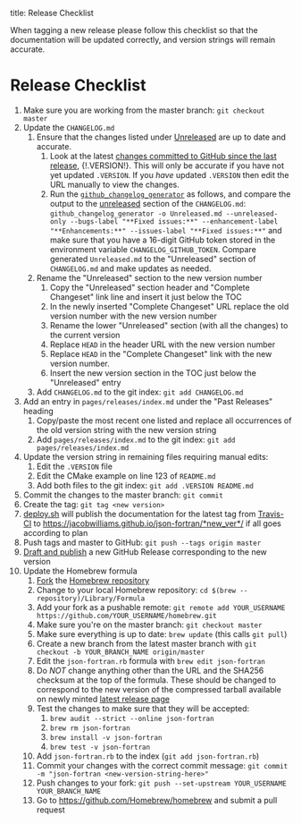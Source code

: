title: Release Checklist

When tagging a new release please follow this checklist so that the
documentation will be updated correctly, and version strings will
remain accurate.

# Release Checklist

 1. Make sure you are working from the master branch: `git checkout master`
 1. Update the `CHANGELOG.md`
	 1. Ensure that the changes listed under
        [Unreleased](|url|/page/releases/index.html#unreleased) are up
        to date and accurate.
	     1. Look at the latest [changes committed to GitHub since the
            last release](https://github.com/jacobwilliams/json-fortran/compare/{!.VERSION!}...HEAD),
            {!.VERSION!}. This will only be accurate if you have
            not yet updated `.VERSION`. If you *have* updated
            `.VERSION` then edit the URL manually to view the
            changes.
		 1. Run the
            [`github_changelog_generator`](https://github.com/skywinder/github-changelog-generator)
            as follows, and compare the output to the
            [unreleased](|url|/page/releases/index.html#unreleased)
            section of the `CHANGELOG.md`:
			`github_changelog_generator -o Unreleased.md
            --unreleased-only --bugs-label "**Fixed issues:**"
            --enhancement-label "**Enhancements:**" --issues-label
            "**Fixed issues:**"` and make sure that you have a
            16-digit GitHub token stored in the environment variable
            `CHANGELOG_GITHUB_TOKEN`. Compare generated
            `Unreleased.md` to the "Unreleased" section of
            `CHANGELOG.md` and make updates as needed.
	 1. Rename the "Unreleased" section to the new version number
		 1. Copy the "Unreleased" section header and "Complete
            Changeset" link line and insert it just below the TOC
		 1. In the newly inserted "Complete Changeset" URL replace the
            old version number with the new version number
	     1. Rename the lower "Unreleased" section (with all the
            changes) to the current version
		 1. Replace `HEAD` in the header URL with the new version
            number
		 1. Replace `HEAD` in the "Complete Changeset" link with the
		    new version number.
		 1. Insert the new version section in the TOC just below the
            "Unreleased" entry
	 1. Add `CHANGELOG.md` to the git index: `git add CHANGELOG.md`
 1. Add an entry in `pages/releases/index.md` under the "Past
    Releases" heading
     1. Copy/paste the most recent one listed and replace all
        occurrences of the old version string with the new version
        string
	 1. Add `pages/releases/index.md` to the git index: `git add pages/releases/index.md`
 1. Update the version string in remaining files requiring manual edits:
     1. Edit the `.VERSION` file
     1. Edit the CMake example on line 123 of `README.md`
	 1. Add both files to the git index: `git add .VERSION
     README.md`
 1. Commit the changes to the master branch: `git commit`
 1. Create the tag: `git tag <new version>`
 1. [deploy.sh](deploy.sh.html) will publish the documentation for the
    latest tag from
    [Travis-CI](https://travis-ci.org/jacobwilliams/json-fortran) to
    https://jacobwilliams.github.io/json-fortran/*new_ver*/ if all
    goes according to plan
 1. Push tags and master to GitHub: `git push --tags origin master`
 1. [Draft and publish](https://github.com/jacobwilliams/json-fortran/releases/new)
    a new GitHub Release corresponding to the new version
 1. Update the Homebrew formula
     1. [Fork](https://github.com/Homebrew/homebrew#fork-destination-box)
        the
        [Homebrew repository](https://github.com/Homebrew/homebrew)
	 1. Change to your local Homebrew repository: `cd $(brew
        --repository)/Library/Formula`
	 1. Add your fork as a pushable remote: `git remote add
        YOUR_USERNAME https://github.com/YOUR_USERNAME/homebrew.git`
	 1. Make sure you're on the master branch: `git checkout master`
	 1. Make sure everything is up to date: `brew update` (this calls
        `git pull`)
	 1. Create a new branch from the latest master branch with `git
        checkout -b YOUR_BRANCH_NAME origin/master`
	 1. Edit the `json-fortran.rb` formula with `brew edit
        json-fortran`
	 1. Do *NOT* change anything other than the URL and the SHA256
        checksum at the top of the formula. These should be changed to
        correspond to the new version of the compressed tarball
        available on newly minted
        [latest release page](https://github.com/jacobwilliams/json-fortran/releases/latest)
	 1. Test the changes to make sure that they will be accepted:
         1. `brew audit --strict --online json-fortran`
		 1. `brew rm json-fortran`
		 1. `brew install -v json-fortran`
		 1. `brew test -v json-fortran`
	 1. Add `json-fortran.rb` to the index (`git add json-fortran.rb`)
	 1. Commit your changes with the correct commit message: `git
        commit -m "json-fortran <new-version-string-here>"`
	 1. Push changes to your fork: `git push --set-upstream
        YOUR_USERNAME YOUR_BRANCH_NAME`
     1. Go to <https://github.com/Homebrew/homebrew> and submit a pull
        request

